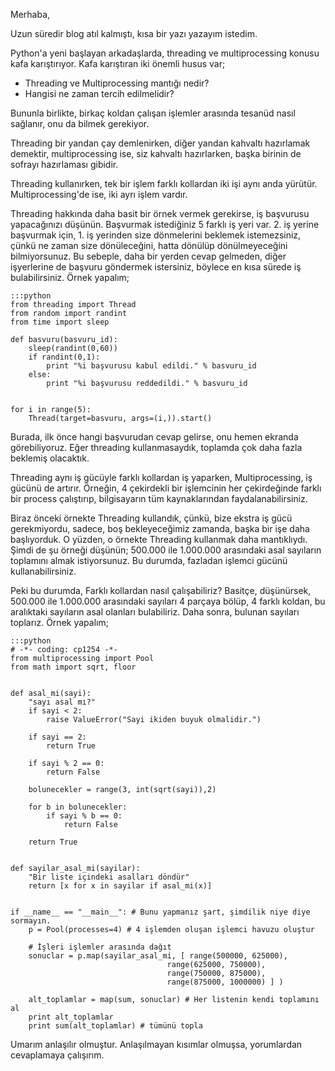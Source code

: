 ﻿<!--
.. date: 2014/07/10 03:22
.. slug: threading-vs-multiprocessing
.. title: Threading mi, yoksa multiprocessing mi kullanmalıyım
.. description: Yeni başlayan arkadaşlar genelde multiprocessing ve threading konusunda sıkıntı yaşıyor.
-->
Merhaba,

Uzun süredir blog atıl kalmıştı, kısa bir yazı yazayım istedim.

Python'a yeni başlayan arkadaşlarda, threading ve multiprocessing konusu kafa karıştırıyor. Kafa karıştıran iki önemli husus var;

 - Threading ve Multiprocessing mantığı nedir?
 - Hangisi ne zaman tercih edilmelidir?
 
Bununla birlikte, birkaç koldan çalışan işlemler arasında tesanüd nasıl sağlanır, onu da bilmek gerekiyor. <!-- TEASER_END -->

Threading bir yandan çay demlenirken, diğer yandan kahvaltı hazırlamak demektir, multiprocessing ise, siz kahvaltı hazırlarken, başka birinin de sofrayı
hazırlaması gibidir.

Threading kullanırken, tek bir işlem farklı kollardan iki işi aynı anda yürütür. Multiprocessing'de ise, iki ayrı işlem vardır.

Threading hakkında daha basit bir örnek vermek gerekirse, iş başvurusu yapacağınızı düşünün. Başvurmak istediğiniz 5 farklı iş
yeri var. 2. iş yerine başvurmak için, 1. iş yerinden size dönmelerini beklemek istemezsiniz, çünkü ne zaman size dönüleceğini,
hatta dönülüp dönülmeyeceğini bilmiyorsunuz. Bu sebeple, daha bir yerden cevap gelmeden, diğer işyerlerine de başvuru göndermek
istersiniz, böylece en kısa sürede iş bulabilirsiniz. Örnek yapalım;

	:::python
	from threading import Thread
	from random import randint
	from time import sleep

	def basvuru(basvuru_id):
		sleep(randint(0,60))
		if randint(0,1):
			print "%i başvurusu kabul edildi." % basvuru_id
		else:
			print "%i başvurusu reddedildi." % basvuru_id


	for i in range(5):
		Thread(target=basvuru, args=(i,)).start()
		
Burada, ilk önce hangi başvurudan cevap gelirse, onu hemen ekranda görebiliyoruz. Eğer threading kullanmasaydık, toplamda çok daha fazla beklemiş olacaktık.

Threading aynı iş gücüyle farklı kollardan iş yaparken, Multiprocessing, iş gücünü de artırır. Örneğin, 4 çekirdekli bir işlemcinin her çekirdeğinde farklı bir
process çalıştırıp, bilgisayarın tüm kaynaklarından faydalanabilirsiniz.

Biraz önceki örnekte Threading kullandık, çünkü, bize ekstra iş gücü gerekmiyordu, sadece, boş bekleyeceğimiz zamanda, başka bir işe daha başlıyorduk. O yüzden,
o örnekte Threading kullanmak daha mantıklıydı. Şimdi de şu örneği düşünün; 500.000 ile 1.000.000 arasındaki asal sayıların toplamını almak istiyorsunuz. Bu durumda,
fazladan işlemci gücünü kullanabilirsiniz.

Peki bu durumda, Farklı kollardan nasıl çalışabiliriz? Basitçe, düşünürsek, 500.000 ile 1.000.000 arasındaki sayıları 4 parçaya bölüp, 4 farklı koldan, bu aralıktaki
sayıların asal olanları bulabiliriz. Daha sonra, bulunan sayıları toplarız. Örnek yapalım;

	:::python
	# -*- coding: cp1254 -*-
	from multiprocessing import Pool
	from math import sqrt, floor


	def asal_mi(sayi):
		"sayı asal mı?"
		if sayi < 2:
			raise ValueError("Sayi ikiden buyuk olmalidir.")

		if sayi == 2:
			return True

		if sayi % 2 == 0:
			return False

		bolunecekler = range(3, int(sqrt(sayi)),2)

		for b in bolunecekler:
			if sayi % b == 0:
				return False

		return True


	def sayilar_asal_mi(sayilar):
		"Bir liste içindeki asalları döndür"
		return [x for x in sayilar if asal_mi(x)]


	if __name__ == "__main__": # Bunu yapmanız şart, şimdilik niye diye sormayın.
		p = Pool(processes=4) # 4 işlemden oluşan işlemci havuzu oluştur

		# İşleri işlemler arasında dağıt
		sonuclar = p.map(sayilar_asal_mi, [ range(500000, 625000),
									   range(625000, 750000),
									   range(750000, 875000),
									   range(875000, 1000000) ] )

		alt_toplamlar = map(sum, sonuclar) # Her listenin kendi toplamını al
		print alt_toplamlar
		print sum(alt_toplamlar) # tümünü topla
		
Umarım anlaşılır olmuştur. Anlaşılmayan kısımlar olmuşsa, yorumlardan cevaplamaya çalışırım.